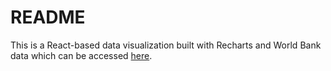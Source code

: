 # README

This is a React-based data visualization built with Recharts and World Bank data which can be accessed [here](https://data.worldbank.org/indicator/EN.ATM.CO2E.PC?end=2030&start=1955&view=chart).
